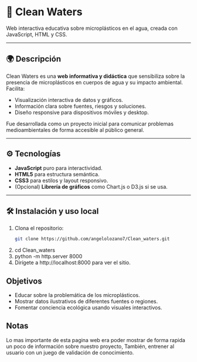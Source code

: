 # 🚰 Clean Waters

Web interactiva educativa sobre microplásticos en el agua, creada con JavaScript, HTML y CSS.

---

## 🌍 Descripción

Clean Waters es una **web informativa y didáctica** que sensibiliza sobre la presencia de microplásticos en cuerpos de agua y su impacto ambiental. Facilita:

- Visualización interactiva de datos y gráficos.
- Información clara sobre fuentes, riesgos y soluciones.
- Diseño responsive para dispositivos móviles y desktop.

Fue desarrollada como un proyecto inicial para comunicar problemas medioambientales de forma accesible al público general.

---

## ⚙️ Tecnologías

- **JavaScript** puro para interactividad.
- **HTML5** para estructura semántica.
- **CSS3** para estilos y layout responsivo.
- (Opcional) **Librería de gráficos** como Chart.js o D3.js si se usa.

---

## 🛠 Instalación y uso local

1. Clona el repositorio:
   ```bash
   git clone https://github.com/angelolozano7/Clean_waters.git
2. cd Clean_waters
3. python -m http.server 8000
4. Dirígete a http://localhost:8000 para ver el sitio.

## Objetivos
- Educar sobre la problemática de los microplásticos.
- Mostrar datos ilustrativos de diferentes fuentes o regiones.
- Fomentar conciencia ecológica usando visuales interactivos.

## Notas
Lo mas importante de esta pagina web era poder mostrar de forma rapida un poco de información sobre nuestro proyecto, También, entrener al usuario con un juego de validación de conocimiento.
